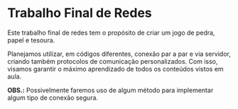 # Trabalho Final de Redes

Este trabalho final de redes tem o propósito de criar um jogo de pedra, papel e tesoura.

Planejamos utilizar, em códigos diferentes, conexão par a par e via servidor, criando também protocolos de comunicação personalizados. Com isso, visamos garantir o máximo aprendizado de todos os conteúdos vistos em aula.

**OBS.:** Possivelmente faremos uso de algum método para implementar algum tipo de conexão segura.
